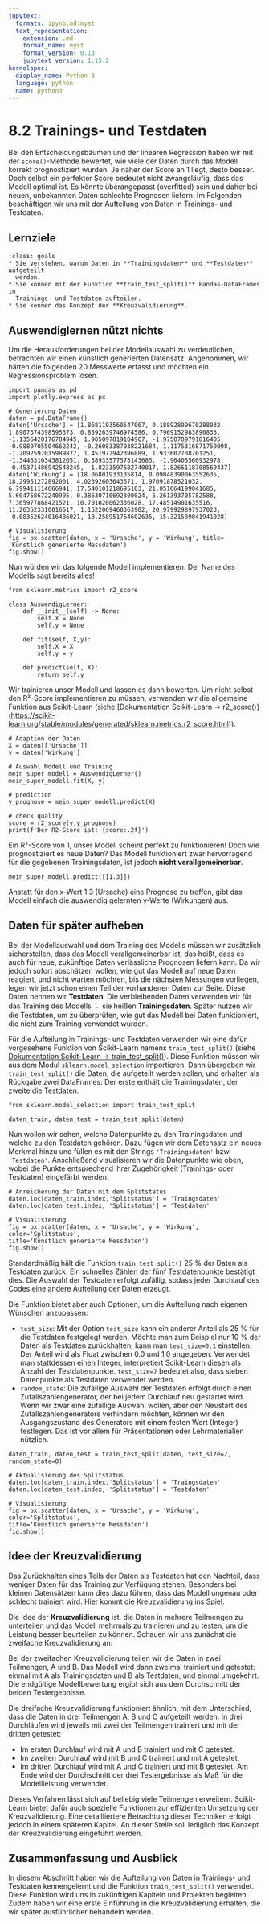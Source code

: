 ```yaml
---
jupytext:
  formats: ipynb,md:myst
  text_representation:
    extension: .md
    format_name: myst
    format_version: 0.13
    jupytext_version: 1.15.2
kernelspec:
  display_name: Python 3
  language: python
  name: python3
---
```


# 8.2 Trainings- und Testdaten

Bei den Entscheidungsbäumen und der linearen Regression haben wir mit der
`score()`-Methode bewertet, wie viele der Daten durch das Modell korrekt
prognostiziert wurden. Je näher der Score an 1 liegt, desto besser. Doch selbst
ein perfekter Score bedeutet nicht zwangsläufig, dass das Modell optimal ist. Es
könnte überangepasst (overfitted) sein und daher bei neuen, unbekannten Daten
schlechte Prognosen liefern. Im Folgenden beschäftigen wir uns mit der
Aufteilung von Daten in Trainings- und Testdaten.

## Lernziele

```{admonition} Lernziele
:class: goals
* Sie verstehen, warum Daten in **Trainingsdaten** und **Testdaten** aufgeteilt
  werden.
* Sie können mit der Funktion **train_test_split()** Pandas-DataFrames in
  Trainings- und Testdaten aufteilen.
* Sie kennen das Konzept der **Kreuzvalidierung**.
```

## Auswendiglernen nützt nichts

Um die Herausforderungen bei der Modellauswahl zu verdeutlichen, betrachten wir
einen künstlich generierten Datensatz. Angenommen, wir hätten die folgenden 20
Messwerte erfasst und möchten ein Regressionsproblem lösen.

```{code-cell}
import pandas as pd 
import plotly.express as px

# Generierung Daten
daten = pd.DataFrame()
daten['Ursache'] = [1.8681193560547067, 0.18892899670288932, 1.8907374398595373, 0.8592639746974586, 0.7909152983890833, -1.1356420176784945, 1.905097819104967, -1.9750789791816405, -0.9880705504662242, -0.26083387038221684, 1.1175316871750098, -1.2092597015989877, 1.451972942396889, 1.933602708701251, -1.3446310343812051, 0.38933577573143685, -1.96405560932978, -0.45371486942548245, -1.8233597682740017, 1.8266118708569437]
daten['Wirkung'] = [18.06801933135814, 0.09048390063552635, 18.29951272892001, 4.02392603643671, 1.97091878521032, 6.799411114666941, 17.540101218695103, 21.051664199041685, 5.604758672240995, 0.38630710692300024, 5.261393705782588, 7.365977868421521, 10.701020062336028, 17.48514901635516, 11.263523310016517, 1.1522069460363902, 20.979929897937023, -0.08352624016486021, 18.258951764602635, 15.321589041941028]

# Visualisierung
fig = px.scatter(daten, x = 'Ursache', y = 'Wirkung', title= 'Künstlich generierte Messdaten')
fig.show()
```

Nun würden wir das folgende Modell implementieren. Der Name des Modells sagt
bereits alles!

```{code-cell}
from sklearn.metrics import r2_score

class AuswendigLerner:
    def __init__(self) -> None:
        self.X = None
        self.y = None

    def fit(self, X,y):
        self.X = X
        self.y = y

    def predict(self, X):
        return self.y
```

Wir trainieren unser Modell und lassen es dann bewerten. Um nicht selbst den
R²-Score implementieren zu müssen, verwenden wir die allgemeine Funktion aus
Scikit-Learn (siehe [Dokumentation Scikit-Learn →
r2_score()}(https://scikit-learn.org/stable/modules/generated/sklearn.metrics.r2_score.html)).

```{code-cell}
# Adaption der Daten
X = daten[['Ursache']]
y = daten['Wirkung']

# Auswahl Modell und Training
mein_super_modell = AuswendigLerner()
mein_super_modell.fit(X, y)

# prediction
y_prognose = mein_super_modell.predict(X)

# check quality
score = r2_score(y,y_prognose)
print(f'Der R2-Score ist: {score:.2f}')
```

Ein R²-Score von 1, unser Modell scheint perfekt zu funktionieren! Doch wie
prognostiziert es neue Daten? Das Modell funktioniert zwar hervorragend für die
gegebenen Trainingsdaten, ist jedoch **nicht verallgemeinerbar**.

```{code-cell}
mein_super_modell.predict([[1.3]])
```

Anstatt für den x-Wert $1.3$ (Ursache) eine Prognose zu treffen, gibt das Modell
einfach die auswendig gelernten y-Werte (Wirkungen) aus.

## Daten für später aufheben

Bei der Modellauswahl und dem Training des Modells müssen wir zusätzlich
sicherstellen, dass das Modell verallgemeinerbar ist, das heißt, dass es auch
für neue, zukünftige Daten verlässliche Prognosen liefern kann. Da wir jedoch
sofort abschätzen wollen, wie gut das Modell auf neue Daten reagiert, und nicht
warten möchten, bis die nächsten Messungen vorliegen, legen wir jetzt schon
einen Teil der vorhandenen Daten zur Seite. Diese Daten nennen wir
**Testdaten**. Die verbleibenden Daten verwenden wir für das Training des
Modells ﹣ sie heißen **Trainingsdaten**. Später nutzen wir die Testdaten, um zu
überprüfen, wie gut das Modell bei Daten funktioniert, die nicht zum Training
verwendet wurden.

Für die Aufteilung in Trainings- und Testdaten verwenden wir eine dafür
vorgesehene Funktion von Scikit-Learn namens `train_test_split()` (siehe
[Dokumentation Scikit-Learn →
train_test_split()](https://scikit-learn.org/stable/modules/generated/sklearn.model_selection.train_test_split.html)).
Diese Funktion müssen wir aus dem Modul `sklearn.model_selection` importieren.
Dann übergeben wir `train_test_split()` die Daten, die aufgeteilt werden sollen,
und erhalten als Rückgabe zwei DataFrames: Der erste enthält die Trainingsdaten,
der zweite die Testdaten.

```{code-cell}
from sklearn.model_selection import train_test_split

daten_train, daten_test = train_test_split(daten)
```

Nun wollen wir sehen, welche Datenpunkte zu den Trainingsdaten und welche zu den
Testdaten gehören. Dazu fügen wir dem Datensatz ein neues Merkmal hinzu und
füllen es mit den Strings `'Trainingsdaten'` bzw. `'Testdaten'`. Anschließend
visualisieren wir die Datenpunkte wie oben, wobei die Punkte entsprechend ihrer
Zugehörigkeit (Trainings- oder Testdaten) eingefärbt werden.

```{code-cell}
# Anreicherung der Daten mit dem Splitstatus
daten.loc[daten_train.index,'Splitstatus'] = 'Traingsdaten'
daten.loc[daten_test.index, 'Splitstatus'] = 'Testdaten'

# Visualisierung
fig = px.scatter(daten, x = 'Ursache', y = 'Wirkung', color='Splitstatus', 
title='Künstlich generierte Messdaten')
fig.show()
```

Standardmäßig hält die Funktion `train_test_split()` 25 % der Daten als
Testdaten zurück. Ein schnelles Zählen der fünf Testdatenpunkte bestätigt dies.
Die Auswahl der Testdaten erfolgt zufällig, sodass jeder Durchlauf des Codes
eine andere Aufteilung der Daten erzeugt.

Die Funktion bietet aber auch Optionen, um die Aufteilung nach eigenen Wünschen
anzupassen:

- `test_size`: Mit der Option `test_size` kann ein anderer Anteil als 25 % für
  die Testdaten festgelegt werden. Möchte man zum Beispiel nur 10 % der Daten
  als Testdaten zurückhalten, kann man `test_size=0.1` einstellen. Der Anteil
  wird als Float zwischen 0.0 und 1.0 angegeben. Verwendet man stattdessen einen
  Integer, interpretiert Scikit-Learn diesen als Anzahl der Testdatenpunkte.
  `test_size=7` bedeutet also, dass sieben Datenpunkte als Testdaten verwendet
  werden.
- `random_state`: Die zufällige Auswahl der Testdaten erfolgt durch einen
  Zufallszahlengenerator, der bei jedem Durchlauf neu gestartet wird. Wenn wir
  zwar eine zufällige Auswahl wollen, aber den Neustart des
  Zufallszahlengenerators verhindern möchten, können wir den Ausgangszustand des
  Generators mit einem festen Wert (Integer) festlegen. Das ist vor allem für
  Präsentationen oder Lehrmaterialien nützlich.

```{code-cell}
daten_train, daten_test = train_test_split(daten, test_size=7, random_state=0)

# Aktualisierung des Splitstatus
daten.loc[daten_train.index,'Splitstatus'] = 'Traingsdaten'
daten.loc[daten_test.index, 'Splitstatus'] = 'Testdaten'

# Visualisierung
fig = px.scatter(daten, x = 'Ursache', y = 'Wirkung', color='Splitstatus', 
title='Künstlich generierte Messdaten')
fig.show()
```

## Idee der Kreuzvalidierung

Das Zurückhalten eines Teils der Daten als Testdaten hat den Nachteil, dass
weniger Daten für das Training zur Verfügung stehen. Besonders bei kleinen
Datensätzen kann dies dazu führen, dass das Modell ungenau oder schlecht
trainiert wird. Hier kommt die Kreuzvalidierung ins Spiel.

Die Idee der **Kreuzvalidierung** ist, die Daten in mehrere Teilmengen zu
unterteilen und das Modell mehrmals zu trainieren und zu testen, um die Leistung
besser beurteilen zu können. Schauen wir uns zunächst die zweifache
Kreuzvalidierung an:

Bei der zweifachen Kreuzvalidierung teilen wir die Daten in zwei Teilmengen, A
und B. Das Modell wird dann zweimal trainiert und getestet: einmal mit A als
Trainingsdaten und B als Testdaten, und einmal umgekehrt. Die endgültige
Modellbewertung ergibt sich aus dem Durchschnitt der beiden Testergebnisse.

Die dreifache Kreuzvalidierung funktioniert ähnlich, mit dem Unterschied, dass
die Daten in drei Teilmengen A, B und C aufgeteilt werden. In drei Durchläufen
wird jeweils mit zwei der Teilmengen trainiert und mit der dritten getestet:

- Im ersten Durchlauf wird mit A und B trainiert und mit C getestet.
- Im zweiten Durchlauf wird mit B und C trainiert und mit A getestet.
- Im dritten Durchlauf wird mit A und C trainiert und mit B getestet. Am Ende
wird der Durchschnitt der drei Testergebnisse als Maß für die Modellleistung
verwendet.

Dieses Verfahren lässt sich auf beliebig viele Teilmengen erweitern.
Scikit-Learn bietet dafür auch spezielle Funktionen zur effizienten Umsetzung
der Kreuzvalidierung. Eine detailliertere Betrachtung dieser Techniken erfolgt
jedoch in einem späteren Kapitel. An dieser Stelle soll lediglich das Konzept
der Kreuzvalidierung eingeführt werden.

## Zusammenfassung und Ausblick

In diesem Abschnitt haben wir die Aufteilung von Daten in Trainings- und
Testdaten kennengelernt und die Funktion `train_test_split()` verwendet. Diese
Funktion wird uns in zukünftigen Kapiteln und Projekten begleiten. Zudem haben
wir eine erste Einführung in die Kreuzvalidierung erhalten, die wir später
ausführlicher behandeln werden.
